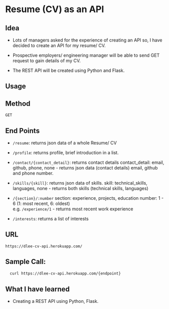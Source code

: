 # Resume (CV) as an API

## Idea
- Lots of managers asked for the experience of creating an API so, I have decided to create an API for my resume/ CV.

- Prospective employers/ engineering manager will be able to send GET request to gain details of my CV.

- The REST API will be created using Python and Flask.

## Usage

**Method**
----
 `GET`

**End Points**
----
  * `/resume`: returns json data of a whole Resume/ CV
  
  * `/profile`: returns profile, brief introduction in a list.
  
  * `/contact/{contact_detail}`: returns contact details
   contact_detail: email, github, phone, none - returns json data (contact details) email, github and phone number.
   
  * `/skills/{skill}`: returns json data of skills. 
   skill: technical_skills, languages, none - returns both skills (technical skills, languages)
   
  * `/{section}/:number`
  section: experience, projects, education
  number: 1 - 6 (1: most recent, 6: oldest) <br/>
  e.g. `/experience/1` - returns most recent work experience
  
  * `/interests`: returns a list of interests
  
**URL**
----
 `https://dlee-cv-api.herokuapp.com/`

**Sample Call:**
----
  ```bash
    curl https://dlee-cv-api.herokuapp.com/{endpoint}
  ```

## What I have learned
* Creating a REST API using Python, Flask.
